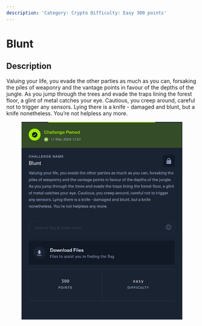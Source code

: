 ```yaml
---
description: 'Category: Crypto Difficulty: Easy 300 points'
---
```


# Blunt

## Description &#x20;

Valuing your life, you evade the other parties as much as you can, forsaking the piles of weaponry and the vantage points in favour of the depths of the jungle. As you jump through the trees and evade the traps lining the forest floor, a glint of metal catches your eye. Cautious, you creep around, careful not to trigger any sensors. Lying there is a knife - damaged and blunt, but a knife nonetheless. You’re not helpless any more.

<figure><img src="../.gitbook/assets/image (134).png" alt=""><figcaption></figcaption></figure>
